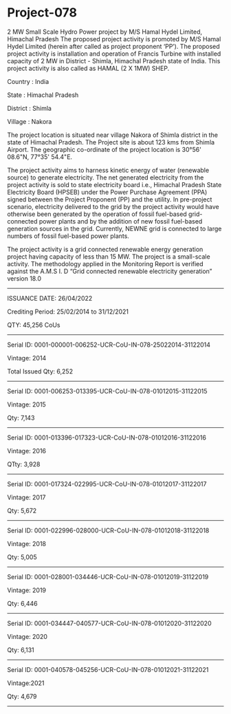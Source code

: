 # Project-078
2 MW Small Scale Hydro Power project by M/S Hamal Hydel Limited, Himachal Pradesh
The proposed project activity is promoted by M/S Hamal Hydel Limited (herein after called as project proponent ‘PP’). The proposed project activity is installation and operation of Francis Turbine with installed capacity of 2 MW in District - Shimla, Himachal Pradesh state of India. This project activity is also called as HAMAL (2 X 1MW) SHEP.

Country : India

State : Himachal Pradesh

District : Shimla

Village : Nakora

The project location is situated near village Nakora of Shimla district in the state of Himachal Pradesh. 
The Project site is about 123 kms from Shimla Airport. The geographic co-ordinate of the project 
location is 30°56' 08.6"N, 77°35' 54.4"E. 

The project activity aims to harness kinetic energy of water (renewable source) to generate electricity. 
The net generated electricity from the project activity is sold to state electricity board i.e., Himachal
Pradesh State Electricity Board (HPSEB) under the Power Purchase Agreement (PPA) signed
between the Project Proponent (PP) and the utility. In pre-project scenario, electricity delivered to the 
grid by the project activity would have otherwise been generated by the operation of fossil fuel-based 
grid-connected power plants and by the addition of new fossil fuel-based generation sources in the 
grid. Currently, NEWNE grid is connected to large numbers of fossil fuel-based power plants.

The project activity is a grid connected renewable energy generation project having capacity 
of less than 15 MW. The project is a small-scale activity. The methodology applied in the 
Monitoring Report is verified against the A.M.S I. D “Grid connected renewable electricity 
generation” version 18.0



_________
ISSUANCE DATE: 26/04/2022

Crediting Period: 25/02/2014 to 31/12/2021

QTY: 45,256 CoUs
__________
Serial ID: 0001-000001-006252-UCR-CoU-IN-078-25022014-31122014

Vintage: 2014

Total Issued Qty: 6,252
__________
Serial ID: 0001-006253-013395-UCR-CoU-IN-078-01012015-31122015

Vintage: 2015

Qty: 7,143
____
Serial ID: 0001-013396-017323-UCR-CoU-IN-078-01012016-31122016

Vintage: 2016 

QTty: 3,928
___________
Serial ID: 0001-017324-022995-UCR-CoU-IN-078-01012017-31122017

Vintage: 2017

Qty: 5,672
____________
Serial ID: 0001-022996-028000-UCR-CoU-IN-078-01012018-31122018

Vintage: 2018

Qty: 5,005
_______________
Serial ID: 0001-028001-034446-UCR-CoU-IN-078-01012019-31122019

Vintage: 2019

Qty: 6,446
____________
Serial ID: 0001-034447-040577-UCR-CoU-IN-078-01012020-31122020

Vintage: 2020

Qty: 6,131
________________
Serial ID: 0001-040578-045256-UCR-CoU-IN-078-01012021-31122021

Vintage:2021

Qty: 4,679
____________


